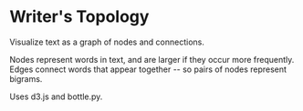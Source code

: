 <h1>Writer's Topology</h1>

Visualize text as a graph of nodes and connections.

Nodes represent words in text, and are larger if they occur more frequently. 
Edges connect words that appear together -- so pairs of nodes represent bigrams.

Uses d3.js and bottle.py.
